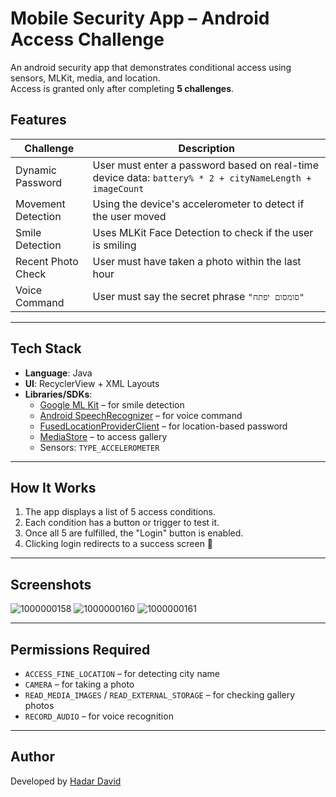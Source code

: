 #  Mobile Security App – Android Access Challenge

An android security app that demonstrates conditional access using sensors, MLKit, media, and location.  
Access is granted only after completing **5 challenges**.

##  Features

| Challenge | Description |
|----------|-------------|
|  Dynamic Password | User must enter a password based on real-time device data: `battery% * 2 + cityNameLength + imageCount` |
|  Movement Detection | Using the device's accelerometer to detect if the user moved |
|  Smile Detection | Uses MLKit Face Detection to check if the user is smiling |
|  Recent Photo Check | User must have taken a photo within the last hour |
|  Voice Command | User must say the secret phrase `"סומסום יפתח"` |

---

##  Tech Stack

- **Language**: Java
- **UI**: RecyclerView + XML Layouts
- **Libraries/SDKs**:
  - [Google ML Kit](https://developers.google.com/ml-kit/vision/face-detection) – for smile detection
  - [Android SpeechRecognizer](https://developer.android.com/reference/android/speech/SpeechRecognizer) – for voice command
  - [FusedLocationProviderClient](https://developers.google.com/android/reference/com/google/android/gms/location/FusedLocationProviderClient) – for location-based password
  - [MediaStore](https://developer.android.com/reference/android/provider/MediaStore) – to access gallery
  - Sensors: `TYPE_ACCELEROMETER`

---

##  How It Works

1. The app displays a list of 5 access conditions.
2. Each condition has a button or trigger to test it.
3. Once all 5 are fulfilled, the "Login" button is enabled.
4. Clicking login redirects to a success screen 🎉

---

##  Screenshots
![1000000158](https://github.com/user-attachments/assets/32e36208-ba5e-4201-b165-e06ea9af1013)
![1000000160](https://github.com/user-attachments/assets/94e9bf3c-8879-4d91-ae23-7f88b11680c7)
![1000000161](https://github.com/user-attachments/assets/c76d7d6f-876f-4741-ba31-2d5c12707604)




---

##  Permissions Required

- `ACCESS_FINE_LOCATION` – for detecting city name
- `CAMERA` – for taking a photo
- `READ_MEDIA_IMAGES` / `READ_EXTERNAL_STORAGE` – for checking gallery photos
- `RECORD_AUDIO` – for voice recognition

---

##  Author

Developed by [Hadar David](https://github.com/yourusername)  



